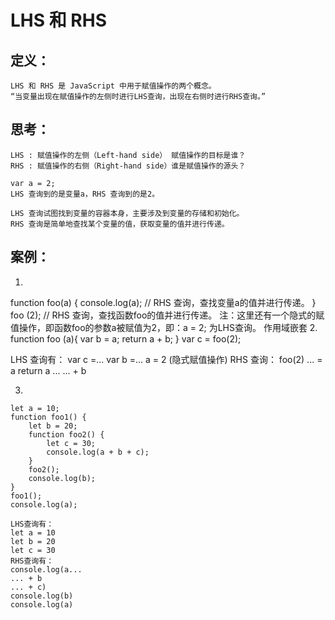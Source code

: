 # LHS 和 RHS
  ## 定义：
    LHS 和 RHS 是 JavaScript 中用于赋值操作的两个概念。
    “当变量出现在赋值操作的左侧时进行LHS查询，出现在右侧时进行RHS查询。”
  ## 思考：
    LHS : 赋值操作的左侧（Left-hand side） 赋值操作的目标是谁？
    RHS : 赋值操作的右侧（Right-hand side）谁是赋值操作的源头？

    var a = 2;
    LHS 查询到的是变量a，RHS 查询到的是2。

    LHS 查询试图找到变量的容器本身，主要涉及到变量的存储和初始化。
    RHS 查询是简单地查找某个变量的值，获取变量的值并进行传递。
  ## 案例：
   1. 
   function foo(a) {
      console.log(a); //  RHS 查询，查找变量a的值并进行传递。
    }
    foo (2); // RHS 查询，查找函数foo的值并进行传递。
    注：这里还有一个隐式的赋值操作，即函数foo的参数a被赋值为2，即：a = 2; 为LHS查询。
作用域嵌套
   2. 
   function foo (a){
    var b = a;
    return a + b;
   }
   var c = foo(2);
   
   LHS 查询有：
    var c =...
    var b =...
    a = 2 (隐式赋值操作)
    RHS 查询：
    foo(2)
    ... = a
    return a ...
    ... + b

  3. 
    let a = 10;
    function foo1() {
        let b = 20;
        function foo2() {
            let c = 30;
            console.log(a + b + c);
        }
        foo2();
        console.log(b);
    }
    foo1();
    console.log(a);

    LHS查询有：
    let a = 10
    let b = 20
    let c = 30
    RHS查询有：
    console.log(a... 
    ... + b
    ... + c)
    console.log(b)
    console.log(a)
